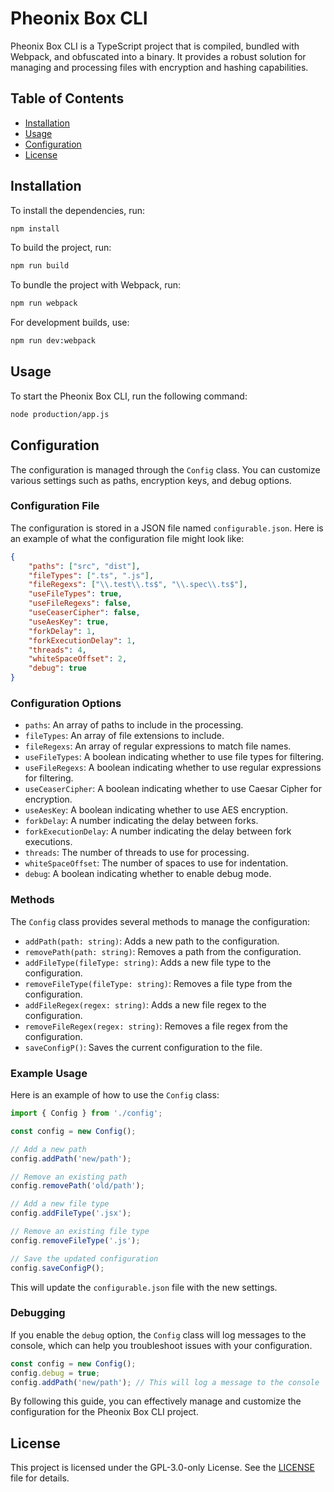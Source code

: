 # Pheonix Box CLI

Pheonix Box CLI is a TypeScript project that is compiled, bundled with Webpack, and obfuscated into a binary. It provides a robust solution for managing and processing files with encryption and hashing capabilities.

## Table of Contents

- [Installation](#installation)
- [Usage](#usage)
- [Configuration](#configuration)
- [License](#license)

## Installation

To install the dependencies, run:

```bash
npm install
```

To build the project, run:

```bash
npm run build
```

To bundle the project with Webpack, run:

```bash
npm run webpack
```

For development builds, use:

```bash
npm run dev:webpack
```

## Usage

To start the Pheonix Box CLI, run the following command:

```bash
node production/app.js
```

## Configuration

The configuration is managed through the `Config` class. You can customize various settings such as paths, encryption keys, and debug options.

### Configuration File

The configuration is stored in a JSON file named `configurable.json`. Here is an example of what the configuration file might look like:

```json
{
    "paths": ["src", "dist"],
    "fileTypes": [".ts", ".js"],
    "fileRegexs": ["\\.test\\.ts$", "\\.spec\\.ts$"],
    "useFileTypes": true,
    "useFileRegexs": false,
    "useCeaserCipher": false,
    "useAesKey": true,
    "forkDelay": 1,
    "forkExecutionDelay": 1,
    "threads": 4,
    "whiteSpaceOffset": 2,
    "debug": true
}
```

### Configuration Options

- `paths`: An array of paths to include in the processing.
- `fileTypes`: An array of file extensions to include.
- `fileRegexs`: An array of regular expressions to match file names.
- `useFileTypes`: A boolean indicating whether to use file types for filtering.
- `useFileRegexs`: A boolean indicating whether to use regular expressions for filtering.
- `useCeaserCipher`: A boolean indicating whether to use Caesar Cipher for encryption.
- `useAesKey`: A boolean indicating whether to use AES encryption.
- `forkDelay`: A number indicating the delay between forks.
- `forkExecutionDelay`: A number indicating the delay between fork executions.
- `threads`: The number of threads to use for processing.
- `whiteSpaceOffset`: The number of spaces to use for indentation.
- `debug`: A boolean indicating whether to enable debug mode.

### Methods

The `Config` class provides several methods to manage the configuration:

- `addPath(path: string)`: Adds a new path to the configuration.
- `removePath(path: string)`: Removes a path from the configuration.
- `addFileType(fileType: string)`: Adds a new file type to the configuration.
- `removeFileType(fileType: string)`: Removes a file type from the configuration.
- `addFileRegex(regex: string)`: Adds a new file regex to the configuration.
- `removeFileRegex(regex: string)`: Removes a file regex from the configuration.
- `saveConfigP()`: Saves the current configuration to the file.

### Example Usage

Here is an example of how to use the `Config` class:

```typescript
import { Config } from './config';

const config = new Config();

// Add a new path
config.addPath('new/path');

// Remove an existing path
config.removePath('old/path');

// Add a new file type
config.addFileType('.jsx');

// Remove an existing file type
config.removeFileType('.js');

// Save the updated configuration
config.saveConfigP();
```

This will update the `configurable.json` file with the new settings.

### Debugging

If you enable the `debug` option, the `Config` class will log messages to the console, which can help you troubleshoot issues with your configuration.

```typescript
const config = new Config();
config.debug = true;
config.addPath('new/path'); // This will log a message to the console
```

By following this guide, you can effectively manage and customize the configuration for the Pheonix Box CLI project.

## License

This project is licensed under the GPL-3.0-only License. See the [LICENSE](../LICENSE) file for details.
